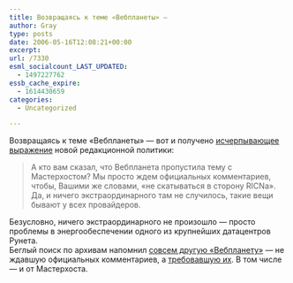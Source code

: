 ```yaml
---
title: Возвращаясь к теме «Вебпланеты» —
author: Gray
type: posts
date: 2006-05-16T12:08:21+00:00
excerpt:
url: /7330
esml_socialcount_LAST_UPDATED:
  - 1497227762
essb_cache_expire:
  - 1614430659
categories:
  - Uncategorized

---
```








Возвращаясь к теме &#171;Вебпланеты&#187; &#8212; вот и получено <a href="http://www.webplanet.ru/forum/news.html?news=11032" target="_blank">исчерпывающее выражение</a> новой редакционной политики:

> А кто вам сказал, что Вебпланета пропустила тему с Мастерхостом? Мы просто ждем официальных комментариев, чтобы, Вашими же словами, &#171;не скатываться в сторону RICNa&#187;. Да, и ничего экстраординарного там не случилось, такие вещи бывают у всех провайдеров.

Безусловно, ничего экстраординарного не произошло &#8212; просто проблемы в энергообеспечении одного из крупнейших датацентров Рунета.  
Беглый поиск по архивам напомнил <a href="http://www.webplanet.ru/news/telecom/2005/4/29/tormoz_again.html" target="_blank">совсем другую &#171;Вебпланету&#187;</a> &#8212; не ждавшую официальных комментариев, а <a href="http://www.webplanet.ru/news/telecom/2005/1/14/agava_masterhost.html" target="_blank">требовавшую их</a>. В том числе &#8212; и от Мастерхоста.